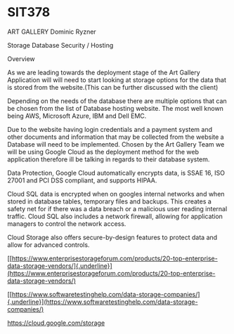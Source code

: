 # SIT378

ART GALLERY Dominic Ryzner

Storage Database Security / Hosting

Overview

As we are leading towards the deployment stage of the Art Gallery Application will will need to
start looking at storage options for the data that is stored from the website.(This can be further
discussed with the client)

Depending on the needs of the database there are multiple options that can be chosen from the list
of Database hosting website. The most well known being AWS, Microsoft Azure, IBM and Dell EMC.

Due to the website having login credentials and a payment system and other documents and information
that may be collected from the website a Database will need to be implemented. Chosen by the Art
Gallery Team we will be using Google Cloud as the deployment method for the web application
therefore ill be talking in regards to their database system.

Data Protection, Google Cloud automatically encrypts data, is SSAE 16, ISO 27001 and PCI DSS
compliant, and supports HIPAA.

Cloud SQL data is encrypted when on googles internal networks and when stored in database tables,
temporary files and backups. This creates a safety net for if there was a data breach or a malicious
user reading internal traffic. Cloud SQL also includes a network firewall, allowing for application
managers to control the network access.

Cloud Storage also offers secure-by-design features to protect data and allow for advanced controls.

[[https://www.enterprisestorageforum.com/products/20-top-enterprise-data-storage-vendors/]{.underline}](https://www.enterprisestorageforum.com/products/20-top-enterprise-data-storage-vendors/)

[[https://www.softwaretestinghelp.com/data-storage-companies/]{.underline}](https://www.softwaretestinghelp.com/data-storage-companies/)

<https://cloud.google.com/storage>
